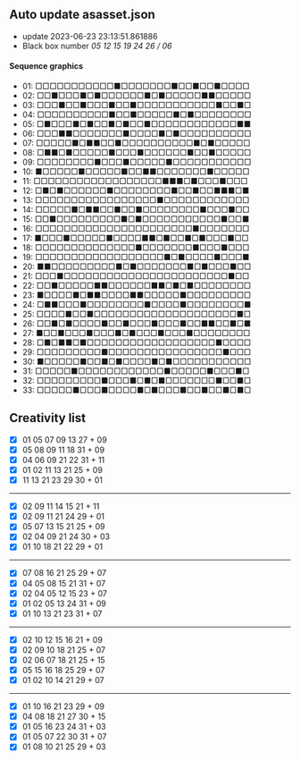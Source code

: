 ## Auto update asasset.json

* update 2023-06-23 23:13:51.861886
* Black box number _05 12 15 19 24 26 / 06_
#### Sequence graphics

* 01: □□□□□□□□□□□■□□□□□□□■□□■□□■□□□□
* 02: □□■□□□■□■□□□□□□■□■□□□□□■■□□□□□
* 03: □□□■□□■□□□■□□■□□□□□□□□□□□■□□■□
* 04: □□□□□□□□□□■□□■□□□□□■□■□□□□□□□□
* 05: □■□□□■□■□□■□■□□■□□□□□□□□□□□□■■
* 06: □□□■■□□□□□□□■□□□□■□■□□□□□□□□□□
* 07: □□□□□■□■■□□■□□□□□□□□□□■□■□□□□□
* 08: □■■□■□□□□□■□□□■□□□□□□■□□■□□□□□
* 09: □□□□□□□□■□□□■□□□□□■□□□□□□□□□□□
* 10: ■□□□□□■□□□□□■□□■■□□□□□□□■□□□□□
* 11: □□□□□□□□□□□□□□□□□□■■■□■□□□■□□□
* 12: □■□■□□□□□□■□□□□□□□□■□□■□□■■■□■
* 13: □□□□□□□□□□□□□□□□□■□□□□□□□□□□□□
* 14: □□□□□■□■■□□■□□■□□□□□□□□■□□□■□□
* 15: □□■□□□□□□□□□■□■□□□□□□□□□□□■□□■
* 16: □□□□□□□□□□□□□□□□□□□□□□■□□□□□□□
* 17: ■□□□■□□□□□■□□□□■■□■□□■□■□□□■□□
* 18: □□□□□□□□□□□□□□■□□□□□□□■□□□■□□□
* 19: □□□□□□□□□□□□□□□□□□■□■□□□□■□□□■
* 20: ■■□□□□□□□□□■□■□□□□□□□■□■□□□■□□
* 21: □□□■□□□□□□□□□□□□□□□□□□□□□□□■□□
* 22: □□■□□□□□■■□□□□□□■■□■□■□□□□□□□□
* 23: ■□□□□■□■■□□□□■■□□□□□■□□□□□□□□□
* 24: □■■□□□■□□□□□□□□■□□□□■□□□□□□□□■
* 25: □□□□■□□■□□□□□□□□□□□□□□□□□□□□■□
* 26: □□■□■□□□□■□□■□□□■□□□■□□■■□□■□■
* 27: ■□□■□□□■□□□■□■□□□■□□□■□□□□□□□□
* 28: □■□■■□■□□□□□□□□□□□□□□□□□□■□□□□
* 29: □□□□□□□□□■□□□□□□□□□□□□□□□□■□□□
* 30: ■□□□□□■□□■□■□□□□■□■□□□□□□□□□□□
* 31: □□□□□■□□□□□□□□□□□□■□□□□□■□□□■□
* 32: □□□□□□□□□■□□□■□■□■□□□□□□□■□□■□
* 33: □□□□□■□□□■□□□□■□■□□□■□□■□□■□■□
## Creativity list

- [x] 01 05 07 09 13 27 + 09
- [x] 05 08 09 11 18 31 + 09
- [x] 04 06 09 21 22 31 + 11
- [x] 01 02 11 13 21 25 + 09
- [x] 11 13 21 23 29 30 + 01
***
- [x] 02 09 11 14 15 21 + 11
- [x] 02 09 11 21 24 29 + 01
- [x] 05 07 13 15 21 25 + 09
- [x] 02 04 09 21 24 30 + 03
- [x] 01 10 18 21 22 29 + 01
***
- [x] 07 08 16 21 25 29 + 07
- [x] 04 05 08 15 21 31 + 07
- [x] 02 04 05 12 15 23 + 07
- [x] 01 02 05 13 24 31 + 09
- [x] 01 10 13 21 23 31 + 07
***
- [x] 02 10 12 15 16 21 + 09
- [x] 02 09 10 18 21 25 + 07
- [x] 02 06 07 18 21 25 + 15
- [x] 05 15 16 18 25 29 + 07
- [x] 01 02 10 14 21 29 + 07
***
- [x] 01 10 16 21 23 29 + 09
- [x] 04 08 18 21 27 30 + 15
- [x] 01 05 16 23 24 31 + 03
- [x] 01 05 07 22 30 31 + 07
- [x] 01 08 10 21 25 29 + 03
